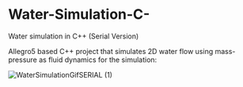 # Water-Simulation-C-
Water simulation in C++ (Serial Version)

Allegro5 based C++ project that simulates 2D water flow using mass-pressure as fluid dynamics for the simulation:

![WaterSimulationGifSERIAL (1)](https://user-images.githubusercontent.com/64158778/135103065-e7d8b653-b94c-470c-909f-969dd0d8d89a.gif)
